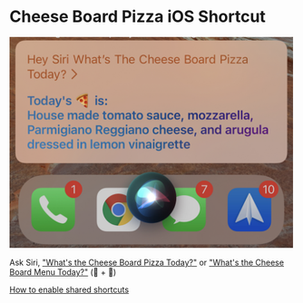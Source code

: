 # Cheese Board Pizza iOS Shortcut

<img src="hey_siri.jpeg" alt="Hey Siri" width=500>

Ask Siri, ["What's the Cheese Board Pizza Today?"](https://www.icloud.com/shortcuts/2c4bb240ef514d1289017f6ec8514443) or ["What's the Cheese Board Menu Today?"](https://www.icloud.com/shortcuts/16cf1e949c43469db24f219932f08b7c) (🍕 + 🥗)

[How to enable shared shortcuts](https://support.apple.com/guide/shortcuts/enable-shared-shortcuts-apdfeb05586f/ios)
